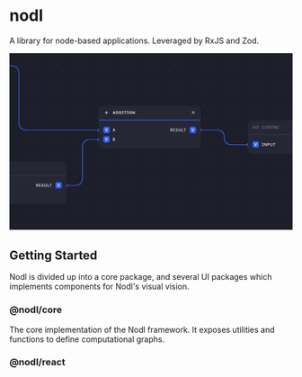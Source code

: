 # nodl

A library for node-based applications. Leveraged by RxJS and Zod.

![Visual representation of a Nodl node](assets/nodl.png?raw=true)

## Getting Started

Nodl is divided up into a core package, and several UI packages which implements components for Nodl's visual vision.

### @nodl/core

The core implementation of the Nodl framework. It exposes utilities and functions to define computational graphs.

### @nodl/react
